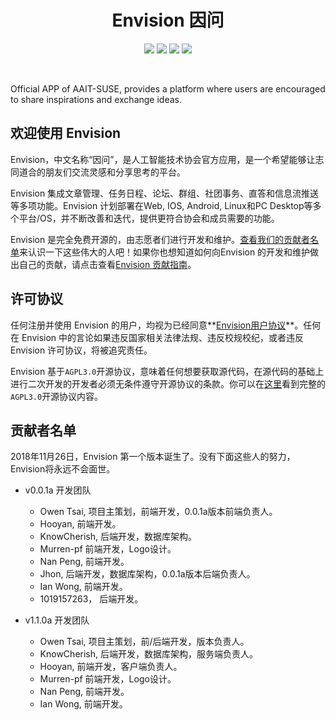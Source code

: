 <h1 align=center>Envision  因问</h1>
<p align=center>
<img src="https://img.shields.io/badge/version-1.1.0a-red.svg"> <img src="https://img.shields.io/badge/founder-Owen%20Tsai-orange.svg"> <img src="https://img.shields.io/badge/%E5%9B%9B%E5%B7%9D%E8%BD%BB%E5%8C%96%E5%B7%A5-AAIT-brightgreen.svg"> <img src="https://img.shields.io/badge/status-ReBuild%20in%20Progress-blue.svg">
</p>
<br>

Official APP of AAIT-SUSE, provides a platform where users are encouraged to share inspirations and exchange ideas.

## 欢迎使用 Envision

Envision，中文名称“因问”，是人工智能技术协会官方应用，是一个希望能够让志同道合的朋友们交流灵感和分享思考的平台。

Envision 集成文章管理、任务日程、论坛、群组、社团事务、直答和信息流推送等多项功能。Envision 计划部署在Web, IOS, Android, Linux和PC Desktop等多个平台/OS，并不断改善和迭代，提供更符合协会和成员需要的功能。

Envision 是完全免费开源的，由志愿者们进行开发和维护。[查看我们的贡献者名单](#贡献者名单)来认识一下这些伟大的人吧！如果你也想知道如何向Envision 的开发和维护做出自己的贡献，请点击查看[Envision 贡献指南](https://github.com/AAIT-SUSE/Envision/blob/master/documentations/Contribution.md)。

## 许可协议

任何注册并使用 Envision 的用户，均视为已经同意**[Envision用户协议](https://github.com/AAIT-SUSE/Envision/blob/master/documentations/EULA.md)**。任何在 Envision 中的言论如果违反国家相关法律法规、违反校规校纪，或者违反 Envision 许可协议，将被追究责任。

Envision 基于`AGPL3.0`开源协议，意味着任何想要获取源代码，在源代码的基础上进行二次开发的开发者必须无条件遵守开源协议的条款。你可以在[这里](https://opensource.org/licenses/AGPL-3.0)看到完整的`AGPL3.0`开源协议内容。

## 贡献者名单

2018年11月26日，Envision 第一个版本诞生了。没有下面这些人的努力，Envision将永远不会面世。

- v0.0.1a 开发团队
  - Owen Tsai, 项目主策划，前端开发，0.0.1a版本前端负责人。
  - Hooyan, 前端开发。
  - KnowCherish, 后端开发，数据库架构。
  - Murren-pf 前端开发，Logo设计。
  - Nan Peng, 前端开发。
  - Jhon, 后端开发，数据库架构，0.0.1a版本后端负责人。
  - Ian Wong, 前端开发。
  - 1019157263， 后端开发。
 
- v1.1.0a 开发团队
  - Owen Tsai, 项目主策划，前/后端开发，版本负责人。
  - KnowCherish, 后端开发，数据库架构，服务端负责人。
  - Hooyan, 前端开发，客户端负责人。
  - Murren-pf 前端开发，Logo设计。
  - Nan Peng, 前端开发。
  - Ian Wong, 前端开发。
 
